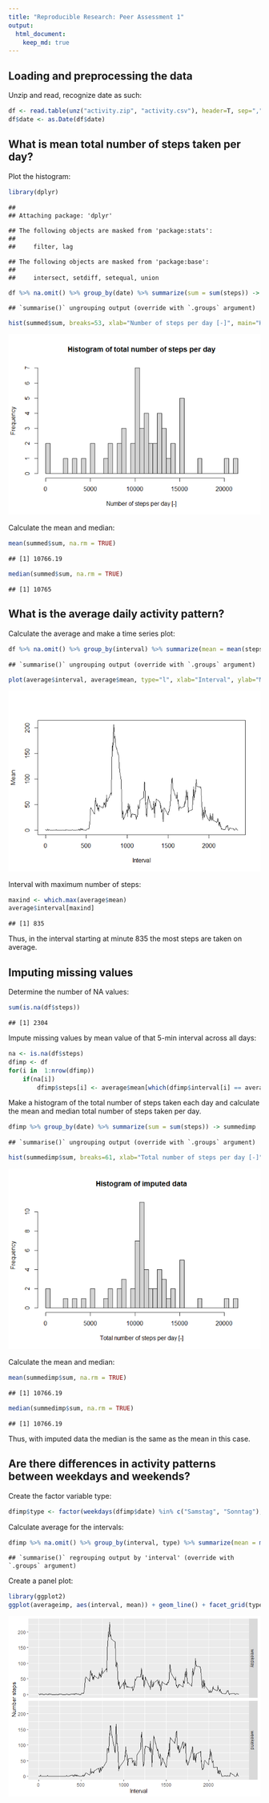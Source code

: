 ```yaml
---
title: "Reproducible Research: Peer Assessment 1"
output: 
  html_document:
    keep_md: true
---
```



## Loading and preprocessing the data

Unzip and read, recognize date as such:


```r
df <- read.table(unz("activity.zip", "activity.csv"), header=T, sep=",")
df$date <- as.Date(df$date)
```

## What is mean total number of steps taken per day?

Plot the histogram:


```r
library(dplyr)
```

```
## 
## Attaching package: 'dplyr'
```

```
## The following objects are masked from 'package:stats':
## 
##     filter, lag
```

```
## The following objects are masked from 'package:base':
## 
##     intersect, setdiff, setequal, union
```

```r
df %>% na.omit() %>% group_by(date) %>% summarize(sum = sum(steps)) -> summed
```

```
## `summarise()` ungrouping output (override with `.groups` argument)
```

```r
hist(summed$sum, breaks=53, xlab="Number of steps per day [-]", main="Histogram of total number of steps per day")
```

![](PA1_template_files/figure-html/histogram-1.png)<!-- -->

Calculate the mean and median:


```r
mean(summed$sum, na.rm = TRUE)
```

```
## [1] 10766.19
```

```r
median(summed$sum, na.rm = TRUE)
```

```
## [1] 10765
```

## What is the average daily activity pattern?

Calculate the average and make a time series plot:


```r
df %>% na.omit() %>% group_by(interval) %>% summarize(mean = mean(steps)) -> average
```

```
## `summarise()` ungrouping output (override with `.groups` argument)
```

```r
plot(average$interval, average$mean, type="l", xlab="Interval", ylab="Mean")
```

![](PA1_template_files/figure-html/average-1.png)<!-- -->

Interval with maximum number of steps:


```r
maxind <- which.max(average$mean)
average$interval[maxind]
```

```
## [1] 835
```
Thus, in the interval starting at minute 835 the most steps are taken on average.

## Imputing missing values

Determine the number of NA values:


```r
sum(is.na(df$steps))
```

```
## [1] 2304
```

Impute missing values by mean value of that 5-min interval across all days:


```r
na <- is.na(df$steps)
dfimp <- df
for(i in  1:nrow(dfimp)) 
    if(na[i]) 
        dfimp$steps[i] <- average$mean[which(dfimp$interval[i] == average$interval)]
```

Make a histogram of the total number of steps taken each day and calculate the mean and median total number of steps taken per day.


```r
dfimp %>% group_by(date) %>% summarize(sum = sum(steps)) -> summedimp
```

```
## `summarise()` ungrouping output (override with `.groups` argument)
```

```r
hist(summedimp$sum, breaks=61, xlab="Total number of steps per day [-]", main="Histogram of imputed data")
```

![](PA1_template_files/figure-html/histimputed-1.png)<!-- -->

Calculate the mean and median:


```r
mean(summedimp$sum, na.rm = TRUE)
```

```
## [1] 10766.19
```

```r
median(summedimp$sum, na.rm = TRUE)
```

```
## [1] 10766.19
```
Thus, with imputed data the median is the same as the mean in this case.

## Are there differences in activity patterns between weekdays and weekends?

Create the factor variable type:


```r
dfimp$type <- factor(weekdays(dfimp$date) %in% c("Samstag", "Sonntag"), labels = c("weekday", "weekend"))
```

Calculate average for the intervals:

```r
dfimp %>% na.omit() %>% group_by(interval, type) %>% summarize(mean = mean(steps)) -> averageimp
```

```
## `summarise()` regrouping output by 'interval' (override with `.groups` argument)
```

Create a panel plot:


```r
library(ggplot2)
ggplot(averageimp, aes(interval, mean)) + geom_line() + facet_grid(type ~ .) + ylab("Number steps") + xlab("Interval")
```

![](PA1_template_files/figure-html/panelplot-1.png)<!-- -->
